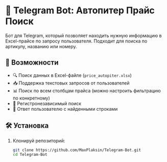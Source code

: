 # 🤖 Telegram Bot: Автопитер Прайс Поиск

Бот для Telegram, который позволяет находить нужную информацию в Excel-прайсе по запросу пользователя. Подходит для поиска по артикулу, названию или номеру.

## 🚀 Возможности

- 🔍 Поиск данных в Excel-файле (`price_autopiter.xlsx`)
- 📥 Поддержка текстовых запросов от пользователей
- 📊 Поиск по всем столбцам прайса (можно настроить фильтрацию по конкретному)
- 🧠 Регистронезависимый поиск
- 💬 Ответ пользователю с найденными строками

## 🛠 Установка

1. Клонируй репозиторий:
   ```bash
   git clone https://github.com/MaxPlaksin/Telegram-Bot.git
   cd Telegram-Bot
